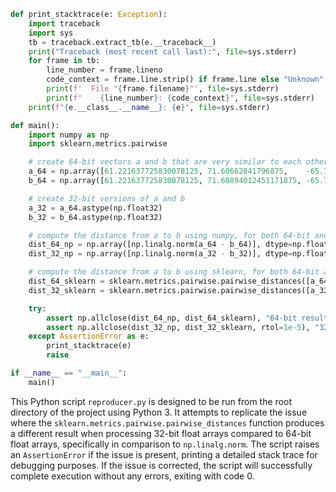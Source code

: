 ```python
def print_stacktrace(e: Exception):
    import traceback
    import sys
    tb = traceback.extract_tb(e.__traceback__)
    print("Traceback (most recent call last):", file=sys.stderr)
    for frame in tb:
        line_number = frame.lineno
        code_context = frame.line.strip() if frame.line else "Unknown"
        print(f'  File "{frame.filename}"', file=sys.stderr)
        print(f"    {line_number}: {code_context}", file=sys.stderr)
    print(f"{e.__class__.__name__}: {e}", file=sys.stderr)

def main():
    import numpy as np
    import sklearn.metrics.pairwise

    # create 64-bit vectors a and b that are very similar to each other
    a_64 = np.array([61.221637725830078125, 71.60662841796875,    -65.7512664794921875],  dtype=np.float64)
    b_64 = np.array([61.221637725830078125, 71.60894012451171875, -65.72847747802734375], dtype=np.float64)

    # create 32-bit versions of a and b
    a_32 = a_64.astype(np.float32)
    b_32 = b_64.astype(np.float32)

    # compute the distance from a to b using numpy, for both 64-bit and 32-bit
    dist_64_np = np.array([np.linalg.norm(a_64 - b_64)], dtype=np.float64)
    dist_32_np = np.array([np.linalg.norm(a_32 - b_32)], dtype=np.float32)

    # compute the distance from a to b using sklearn, for both 64-bit and 32-bit
    dist_64_sklearn = sklearn.metrics.pairwise.pairwise_distances([a_64], [b_64])
    dist_32_sklearn = sklearn.metrics.pairwise.pairwise_distances([a_32], [b_32])

    try:
        assert np.allclose(dist_64_np, dist_64_sklearn), "64-bit results do not match"
        assert np.allclose(dist_32_np, dist_32_sklearn, rtol=1e-5), "32-bit results do not match"
    except AssertionError as e:
        print_stacktrace(e)
        raise

if __name__ == "__main__":
    main()
```

This Python script `reproducer.py` is designed to be run from the root directory of the project using Python 3. It attempts to replicate the issue where the `sklearn.metrics.pairwise.pairwise_distances` function produces a different result when processing 32-bit float arrays compared to 64-bit float arrays, specifically in comparison to `np.linalg.norm`. The script raises an `AssertionError` if the issue is present, printing a detailed stack trace for debugging purposes. If the issue is corrected, the script will successfully complete execution without any errors, exiting with code 0.